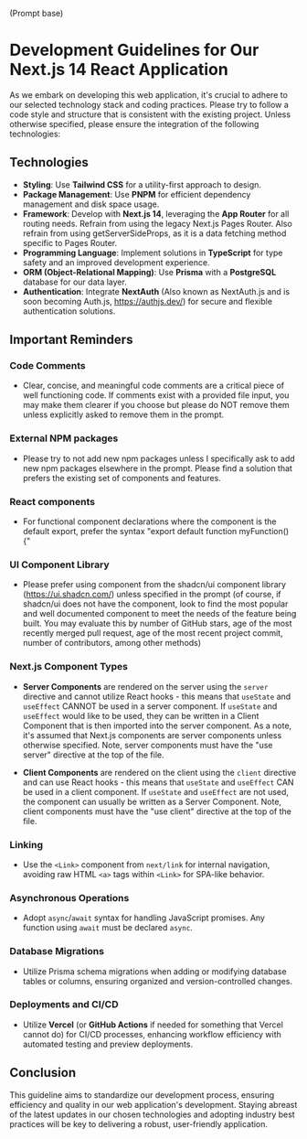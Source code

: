 

(Prompt base)
# Development Guidelines for Our Next.js 14 React Application

As we embark on developing this web application, it's crucial to adhere to our selected technology stack and coding practices. Please try to follow a code style and structure that is consistent with the existing project. Unless otherwise specified, please ensure the integration of the following technologies:

## Technologies

- **Styling**: Use **Tailwind CSS** for a utility-first approach to design.
- **Package Management**: Use **PNPM** for efficient dependency management and disk space usage.
- **Framework**: Develop with **Next.js 14**, leveraging the **App Router** for all routing needs. Refrain from using the legacy Next.js Pages Router. Also refrain from using getServerSideProps, as it is a data fetching method specific to Pages Router.
- **Programming Language**: Implement solutions in **TypeScript** for type safety and an improved development experience.
- **ORM (Object-Relational Mapping)**: Use **Prisma** with a **PostgreSQL** database for our data layer.
- **Authentication**: Integrate **NextAuth** (Also known as NextAuth.js and is soon becoming Auth.js, https://authjs.dev/) for secure and flexible authentication solutions.

## Important Reminders

### Code Comments
- Clear, concise, and meaningful code comments are a critical piece of well functioning code. If comments exist with a provided file input, you may make them clearer if you choose but please do NOT remove them unless explicitly asked to remove them in the prompt.

### External NPM packages
- Please try to not add new npm packages unless I specifically ask to add new npm packages elsewhere in the prompt. Please find a solution that prefers the existing set of components and features.

### React components
- For functional component declarations where the component is the default export, prefer the syntax "export default function myFunction() {"

### UI Component Library
- Please prefer using component from the shadcn/ui component library (https://ui.shadcn.com/) unless specified in the prompt (of course, if shadcn/ui does not have the component, look to find the most popular and well documented component to meet the needs of the feature being built. You may evaluate this by number of GitHub stars, age of the most recently merged pull request, age of the most recent project commit, number of contributors, among other methods)

### Next.js Component Types

- **Server Components** are rendered on the server using the `server` directive and cannot utilize React hooks - this means that `useState` and `useEffect` CANNOT be used in a server component. If `useState` and `useEffect` would like to be used, they can be written in a Client Component that is then imported into the server component. As a note, it's assumed that Next.js components are server components unless otherwise specified. Note, server components must have the "use server" directive at the top of the file.

- **Client Components** are rendered on the client using the `client` directive and can use React hooks - this means that `useState` and `useEffect` CAN be used in a client component. If `useState` and `useEffect` are not used, the component can usually be written as a Server Component. Note, client components must have the "use client" directive at the top of the file.

### Linking

- Use the `<Link>` component from `next/link` for internal navigation, avoiding raw HTML `<a>` tags within `<Link>` for SPA-like behavior.

### Asynchronous Operations

- Adopt `async`/`await` syntax for handling JavaScript promises. Any function using `await` must be declared `async`.

### Database Migrations

- Utilize Prisma schema migrations when adding or modifying database tables or columns, ensuring organized and version-controlled changes.

### Deployments and CI/CD

- Utilize **Vercel** (or **GitHub Actions** if needed for something that Vercel cannot do) for CI/CD processes, enhancing workflow efficiency with automated testing and preview deployments.

## Conclusion

This guideline aims to standardize our development process, ensuring efficiency and quality in our web application's development. Staying abreast of the latest updates in our chosen technologies and adopting industry best practices will be key to delivering a robust, user-friendly application.
